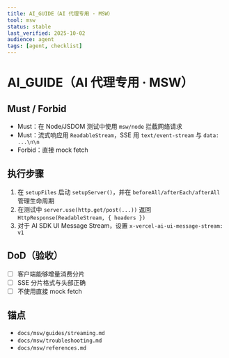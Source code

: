 ```yaml
---
title: AI_GUIDE（AI 代理专用 · MSW）
tool: msw
status: stable
last_verified: 2025-10-02
audience: agent
tags: [agent, checklist]
---
```


# AI_GUIDE（AI 代理专用 · MSW）

## Must / Forbid
- Must：在 Node/JSDOM 测试中使用 `msw/node` 拦截网络请求
- Must：流式响应用 `ReadableStream`，SSE 用 `text/event-stream` 与 `data: ...\n\n`
- Forbid：直接 mock fetch

## 执行步骤
1) 在 `setupFiles` 启动 `setupServer()`，并在 `beforeAll/afterEach/afterAll` 管理生命周期
2) 在测试中 `server.use(http.get/post(...))` 返回 `HttpResponse(ReadableStream, { headers })`
3) 对于 AI SDK UI Message Stream，设置 `x-vercel-ai-ui-message-stream: v1`

## DoD（验收）
- [ ] 客户端能够增量消费分片
- [ ] SSE 分片格式与头部正确
- [ ] 不使用直接 mock fetch

## 锚点
- `docs/msw/guides/streaming.md`
- `docs/msw/troubleshooting.md`
- `docs/msw/references.md`

